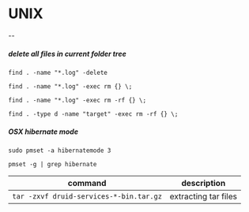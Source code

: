 # UNIX
--

##### delete all files in current folder tree

`find . -name "*.log" -delete`

`find . -name "*.log" -exec rm {} \;`

`find . -name "*.log" -exec rm -rf {} \;`

`find . -type d -name "target" -exec rm -rf {} \;`

##### OSX hibernate mode

`sudo pmset -a hibernatemode 3`

`pmset -g | grep hibernate`


command | description
--------|------------
`tar -zxvf druid-services-*-bin.tar.gz` | extracting tar files

